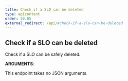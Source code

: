 ```yaml
---
title: Check if a SLO can be deleted
type: apicontent
order: 30.05
external_redirect: /api/#check-if-a-slo-can-be-deleted
---
```


## Check if a SLO can be deleted

Check if a SLO can be safely deleted.

**ARGUMENTS**:

This endpoint takes no JSON arguments.
